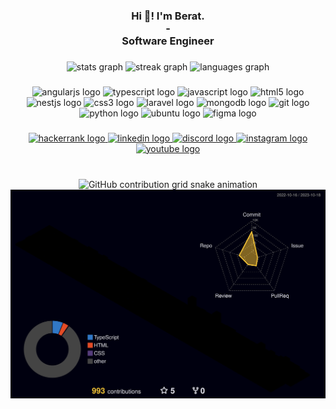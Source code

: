 <h3 align="center">Hi 👋! I'm Berat.<br>-<br>Software Engineer</h3>

###

<div align="center">
	<img src="https://github-readme-stats.vercel.app/api?username=BeratKARATAS53&show=prs_merged&hide=issues&theme=dracula&show_icons=true&locale=en&hide_border=true" height="150" alt="stats graph"/>
	<img src="https://streak-stats.demolab.com?user=beratkaratas53&locale=en&mode=weekly&theme=dracula&hide_border=true&border_radius=5&date_format=j%20M%5B%20Y%5D" height="150" alt="streak graph"/>
	<img src="https://github-readme-stats.vercel.app/api/top-langs?username=beratkaratas53&locale=en&hide_title=false&layout=compact&card_width=320&langs_count=6&theme=dracula&hide_border=true" height="150" alt="languages graph"/>
</div>

###

<div align="center">
	<img src="https://cdn.jsdelivr.net/gh/devicons/devicon/icons/angularjs/angularjs-original.svg" height="30" width="42" alt="angularjs logo"/>
	<img src="https://cdn.jsdelivr.net/gh/devicons/devicon/icons/typescript/typescript-plain.svg" height="30" width="42" alt="typescript logo"/>
	<img src="https://cdn.jsdelivr.net/gh/devicons/devicon/icons/javascript/javascript-original.svg" height="30" width="42" alt="javascript logo"/>
	<img src="https://cdn.jsdelivr.net/gh/devicons/devicon/icons/html5/html5-original.svg" height="30" width="42" alt="html5 logo"/>
	<img src="https://cdn.jsdelivr.net/gh/devicons/devicon/icons/nestjs/nestjs-plain.svg" height="30" width="42" alt="nestjs logo"/>
	<img src="https://cdn.jsdelivr.net/gh/devicons/devicon/icons/css3/css3-original.svg" height="30" width="42" alt="css3 logo"/>
	<img src="https://cdn.jsdelivr.net/gh/devicons/devicon/icons/laravel/laravel-plain.svg" height="30" width="42" alt="laravel logo"/>
	<img src="https://cdn.jsdelivr.net/gh/devicons/devicon/icons/mongodb/mongodb-original.svg" height="30" width="42" alt="mongodb logo"/>
	<img src="https://cdn.jsdelivr.net/gh/devicons/devicon/icons/git/git-original.svg" height="30" width="42" alt="git logo"/>
	<img src="https://cdn.jsdelivr.net/gh/devicons/devicon/icons/python/python-original.svg" height="30" width="42" alt="python logo"/>
	<img src="https://cdn.jsdelivr.net/gh/devicons/devicon/icons/ubuntu/ubuntu-plain.svg" height="30" width="42" alt="ubuntu logo"/>
	<img src="https://cdn.jsdelivr.net/gh/devicons/devicon/icons/figma/figma-original.svg" height="30" width="42" alt="figma logo"/>
</div>

###

<div align="center">
	<a href="https://www.hackerrank.com/Berat_KARATAS" target="_blank">
		<img src="https://img.shields.io/static/v1?message=HackerRank&logo=hackerrank&label=&color=2EC866&logoColor=white&labelColor=&style=for-the-badge" height="35" alt="hackerrank logo"/>
	</a>
	<a href="https://www.linkedin.com/in/berat-karatas/" target="_blank">
		<img src="https://img.shields.io/static/v1?message=LinkedIn&logo=linkedin&label=&color=0077B5&logoColor=white&labelColor=&style=for-the-badge" height="35" alt="linkedin logo"/>
	</a>
	<a href="https://discordapp.com/users/326313038703624193" target="_blank">
		<img src="https://img.shields.io/static/v1?message=Discord&logo=discord&label=&color=8E2DE2&logoColor=white&labelColor=&style=for-the-badge" height="35" alt="discord logo"/>
	</a>
	<a href="https://www.instagram.com/karatas_berat/" target="_blank">
		<img src="https://img.shields.io/static/v1?message=Instagram&logo=instagram&label=&color=E4405F&logoColor=white&labelColor=&style=for-the-badge" height="35" alt="instagram logo"/>
	</a>
	<a href="https://www.youtube.com/@beratkaratas9396" target="_blank">
		<img src="https://img.shields.io/static/v1?message=Youtube&logo=youtube&label=&color=FF0000&logoColor=white&labelColor=&style=for-the-badge" height="35" alt="youtube logo"/>
	</a>
</div>

###

<br clear="both">

<div align="center">
	<img src="https://raw.githubusercontent.com/beratkaratas53/beratkaratas53/output/github-contribution-grid-snake.svg" alt="GitHub contribution grid snake animation" />
	<img src="https://raw.githubusercontent.com/beratkaratas53/beratkaratas53/master/profile-3d-contrib/profile-night-rainbow.svg" alt="GitHub stats" />
</div>

###
